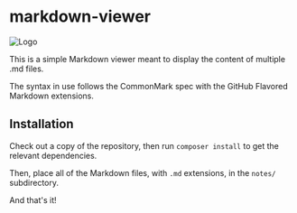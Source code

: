 # markdown-viewer

![Logo](https://www.interordi.com/images/apps/markdown-viewer-96.png)

This is a simple Markdown viewer meant to display the content of multiple .md files.

The syntax in use follows the CommonMark spec with the GitHub Flavored Markdown extensions.


## Installation

Check out a copy of the repository, then run `composer install` to get the relevant dependencies.

Then, place all of the Markdown files, with `.md` extensions, in the `notes/` subdirectory.

And that's it!
